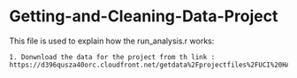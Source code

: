 # Getting-and-Cleaning-Data-Project
This file is used to explain how the run_analysis.r works:

    1. Donwnload the data for the project from th link : https://d396qusza40orc.cloudfront.net/getdata%2Fprojectfiles%2FUCI%20HAR%20Dataset.zip
